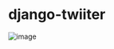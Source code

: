 # django-twiiter
![image](https://user-images.githubusercontent.com/71235376/126930194-c2a40b65-bcea-4abd-801b-05ef40794d53.png)
